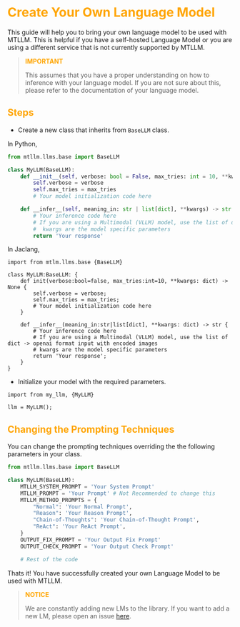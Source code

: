 # <span style="color: orange">Create Your Own Language Model

This guide will help you to bring your own language model to be used with MTLLM. This is helpful if you have a self-hosted Language Model or you are using a different service that is not currently supported by MTLLM.

> <span style="color: orange"> **IMPORTANT**
>
> This assumes that you have a proper understanding on how to inference with your language model. If you are not sure about this, please refer to the documentation of your language model.

## <span style="color: orange">Steps

- Create a new class that inherits from `BaseLLM` class.

In Python,
```python linenums="1"
from mtllm.llms.base import BaseLLM

class MyLLM(BaseLLM):
    def __init__(self, verbose: bool = False, max_tries: int = 10, **kwargs):
        self.verbose = verbose
        self.max_tries = max_tries
        # Your model initialization code here

    def __infer__(self, meaning_in: str | list[dict], **kwargs) -> str:
        # Your inference code here
        # If you are using a Multimodal (VLLM) model, use the list of dict -> openai format input with encoded images
        #  kwargs are the model specific parameters
        return 'Your response'
```

In Jaclang,
```jac linenums="1"
import from mtlm.llms.base {BaseLLM}

class MyLLM:BaseLLM: {
    def init(verbose:bool=false, max_tries:int=10, **kwargs: dict) -> None {
        self.verbose = verbose;
        self.max_tries = max_tries;
        # Your model initialization code here
    }

    def __infer__(meaning_in:str|list[dict], **kwargs: dict) -> str {
        # Your inference code here
        # If you are using a Multimodal (VLLM) model, use the list of dict -> openai format input with encoded images
        # kwargs are the model specific parameters
        return 'Your response';
    }
}
```

- Initialize your model with the required parameters.

```jac
import from my_llm, {MyLLM}

llm = MyLLM();
```

## <span style="color: orange">Changing the Prompting Techniques

You can change the prompting techniques overriding the the following parameters in your class.

```python
from mtllm.llms.base import BaseLLM

class MyLLM(BaseLLM):
    MTLLM_SYSTEM_PROMPT = 'Your System Prompt'
    MTLLM_PROMPT = 'Your Prompt' # Not Recommended to change this
    MTLLM_METHOD_PROMPTS = {
        "Normal": 'Your Normal Prompt',
        "Reason": 'Your Reason Prompt',
        "Chain-of-Thoughts": 'Your Chain-of-Thought Prompt',
        "ReAct": 'Your ReAct Prompt',
    }
    OUTPUT_FIX_PROMPT = 'Your Output Fix Prompt'
    OUTPUT_CHECK_PROMPT = 'Your Output Check Prompt'

    # Rest of the code
```

Thats it! You have successfully created your own Language Model to be used with MTLLM.

>  <span style="color: orange">**NOTICE**
>
> We are constantly adding new LMs to the library. If you want to add a new LM, please open an issue [here](https://github.com/Jaseci-Labs/Jaseci/issues).